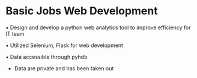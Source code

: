 # Basic Jobs Web Development

▪ Design and develop a python web analytics tool to improve efficiency for IT team

▪ Utilized Selenium, Flask for web development

▪ Data accessible through pyhdb

- Data are private and has been taken out
